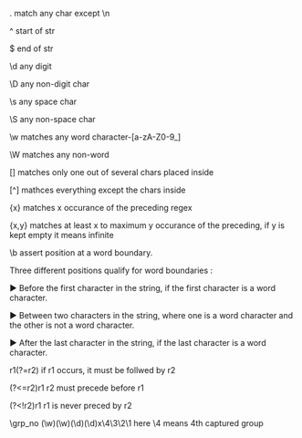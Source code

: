 .	match any char except \n

^	start of str

$	end of str

\d	any digit

\D 	any non-digit char 

\s 	any space char

\S 	any non-space char

\w  matches any word character-[a-zA-Z0-9_]

\W  matches any non-word

[]  matches only one out of several chars placed inside

[^] mathces everything except the chars inside

{x} matches x occurance of the preceding regex

{x,y} matches at least x to maximum y occurance of the preceding, if y is kept empty it means infinite

\b assert position at a word boundary.

Three different positions qualify for word boundaries :

► Before the first character in the string, if the first character is a word character.

► Between two characters in the string, where one is a word character and the other is not a word character.

► After the last character in the string, if the last character is a word character. 

r1(?=r2)    if r1 occurs, it must be follwed by r2

(?<=r2)r1   r2 must precede before r1

(?<!r2)r1	r1 is never preced by r2

\grp_no		(\w)(\w)(\d)(\d)x\4\3\2\1 here \4 means 4th captured group 
